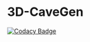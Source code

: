 # 3D-CaveGen
[![Codacy Badge](https://app.codacy.com/project/badge/Grade/36d3c51a09c34d55b23b6c00a33889e9)](https://www.codacy.com/gh/DenDrummer/3D-CaveGen/dashboard?utm_source=github.com&amp;utm_medium=referral&amp;utm_content=DenDrummer/3D-CaveGen&amp;utm_campaign=Badge_Grade)
